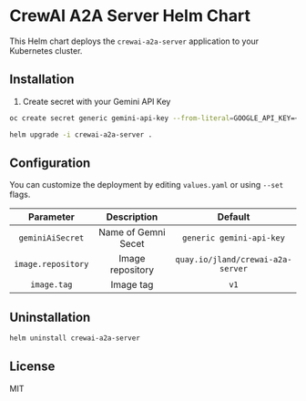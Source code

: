 # CrewAI A2A Server Helm Chart

This Helm chart deploys the `crewai-a2a-server` application to your Kubernetes cluster.

## Installation

1. Create secret with your Gemini API Key

```sh
oc create secret generic gemini-api-key --from-literal=GOOGLE_API_KEY=<your-gemini-api-key>
```

```sh
helm upgrade -i crewai-a2a-server .
```

## Configuration

You can customize the deployment by editing `values.yaml` or using `--set` flags.

|     Parameter      |     Description     |              Default              |
| :----------------: | :-----------------: | :-------------------------------: |
|  `geminiAiSecret`  | Name of Gemni Secet |     `generic gemini-api-key`      |
| `image.repository` |  Image repository   | `quay.io/jland/crewai-a2a-server` |
|    `image.tag`     |      Image tag      |               `v1`                |

## Uninstallation

```sh
helm uninstall crewai-a2a-server
```

## License

MIT
